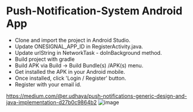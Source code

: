 # Push-Notification-System Android App

- Clone and import the project in Android Studio.
- Update ONESIGNAL_APP_ID in RegisterActivity.java.
- Update urlString in NetworkTask - doInBackground method.
- Build project with gradle
- Build APK via Build -> Build Bundle(s) /APK(s) menu. 
- Get installed the APK in your Android mobile.
- Once installed, click 'Login / Register' button. 
- Register with your email id.

https://medium.com/@er.udhaya/push-notifications-generic-design-and-java-implementation-d27b0c9864b2
![image](https://github.com/udhaya09/push-notification-system/assets/46084161/845edf31-0a66-46e0-a6a7-455ffaefe388)

